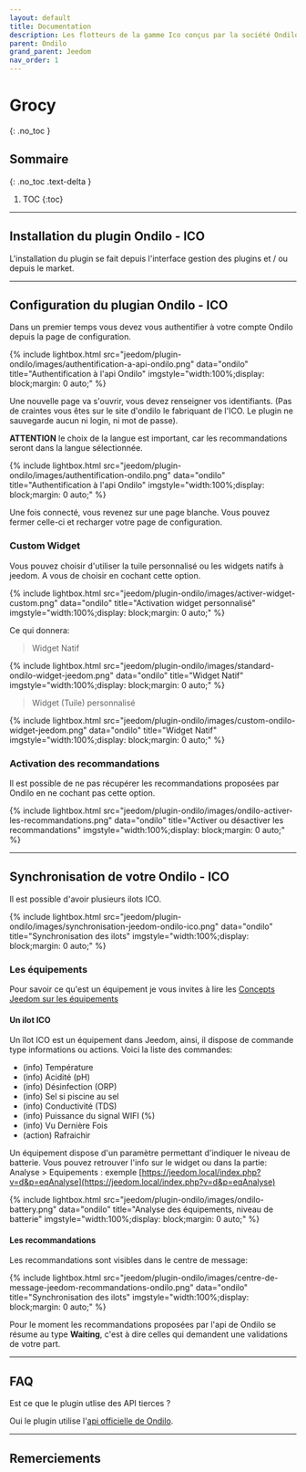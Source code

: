 ```yaml
---
layout: default
title: Documentation
description: Les flotteurs de la gamme Ico conçus par la société Ondilo sont des capteurs Wifi qui permettent l'analyse de votre piscine ou de votre SPA.
parent: Ondilo
grand_parent: Jeedom
nav_order: 1
---
```


# Grocy
{: .no_toc }

## Sommaire
{: .no_toc .text-delta }

1. TOC
{:toc}

---

## Installation du plugin Ondilo - ICO

L'installation du plugin se fait depuis l'interface gestion des plugins et / ou depuis le market.

---

## Configuration du plugian Ondilo - ICO

Dans un premier temps vous devez vous authentifier à votre compte Ondilo depuis la page de configuration.

{% include lightbox.html src="jeedom/plugin-ondilo/images/authentification-a-api-ondilo.png" data="ondilo" title="Authentification à l'api Ondilo" imgstyle="width:100%;display: block;margin: 0 auto;" %}

Une nouvelle page va s'ouvrir, vous devez renseigner vos identifiants. (Pas de craintes vous êtes sur le site d'ondilo le fabriquant de l'ICO. Le plugin ne sauvegarde aucun ni login, ni mot de passe).

**ATTENTION** le choix de la langue est important, car les recommandations seront dans la langue sélectionnée.

{% include lightbox.html src="jeedom/plugin-ondilo/images/authentification-ondilo.png" data="ondilo" title="Authentification à l'api Ondilo" imgstyle="width:100%;display: block;margin: 0 auto;" %}

Une fois connecté, vous revenez sur une page blanche. Vous pouvez fermer celle-ci et recharger votre page de configuration.

### Custom Widget

Vous pouvez choisir d'utiliser la tuile personnalisé ou les widgets natifs à jeedom. A vous de choisir en cochant cette option.

{% include lightbox.html src="jeedom/plugin-ondilo/images/activer-widget-custom.png" data="ondilo" title="Activation widget personnalisé" imgstyle="width:100%;display: block;margin: 0 auto;" %}

Ce qui donnera:

> Widget Natif

{% include lightbox.html src="jeedom/plugin-ondilo/images/standard-ondilo-widget-jeedom.png" data="ondilo" title="Widget Natif" imgstyle="width:100%;display: block;margin: 0 auto;" %}

> Widget (Tuile) personnalisé

{% include lightbox.html src="jeedom/plugin-ondilo/images/custom-ondilo-widget-jeedom.png" data="ondilo" title="Widget Natif" imgstyle="width:100%;display: block;margin: 0 auto;" %}

### Activation des recommandations

Il est possible de ne pas récupérer les recommandations proposées par Ondilo en ne cochant pas cette option.

{% include lightbox.html src="jeedom/plugin-ondilo/images/ondilo-activer-les-recommandations.png" data="ondilo" title="Activer ou désactiver les recommandations" imgstyle="width:100%;display: block;margin: 0 auto;" %}

---

## Synchronisation de votre Ondilo - ICO

Il est possible d'avoir plusieurs ilots ICO.

{% include lightbox.html src="jeedom/plugin-ondilo/images/synchronisation-jeedom-ondilo-ico.png" data="ondilo" title="Synchronisation des ilots" imgstyle="width:100%;display: block;margin: 0 auto;" %}

### Les équipements

Pour savoir ce qu'est un équipement je vous invites à lire les [Concepts Jeedom sur les équipements](https://doc.jeedom.com/fr_FR/concept/#tocAnchor-3)

#### Un ilot ICO
Un îlot ICO est un équipement dans Jeedom, ainsi, il dispose de commande type informations ou actions. Voici la liste des commandes:

- (info) Température
- (info) Acidité (pH)
- (info) Désinfection (ORP)
- (info) Sel si piscine au sel
- (info) Conductivité (TDS)
- (info) Puissance du signal WIFI (%)
- (info) Vu Dernière Fois
- (action) Rafraichir 

Un équipement dispose d'un paramètre permettant d'indiquer le niveau de batterie. Vous pouvez retrouver l'info sur le widget ou dans la partie: Analyse > Equipements : exemple [https://jeedom.local/index.php?v=d&p=eqAnalyse](https://jeedom.local/index.php?v=d&p=eqAnalyse)

{% include lightbox.html src="jeedom/plugin-ondilo/images/ondilo-battery.png" data="ondilo" title="Analyse des équipements, niveau de batterie" imgstyle="width:100%;display: block;margin: 0 auto;" %}

#### Les recommandations

Les recommandations sont visibles dans le centre de message:

{% include lightbox.html src="jeedom/plugin-ondilo/images/centre-de-message-jeedom-recommandations-ondilo.png" data="ondilo" title="Synchronisation des ilots" imgstyle="width:100%;display: block;margin: 0 auto;" %}

Pour le moment les recommandations proposées par l'api de Ondilo se résume au type **Waiting**, c'est à dire celles qui demandent une validations de votre part.

---

## FAQ

Est ce que le plugin utlise des API tierces ?

Oui le plugin utilise l'[api officielle de Ondilo](https://interop.ondilo.com/docs/api/customer/v1/).

---

## Remerciements
